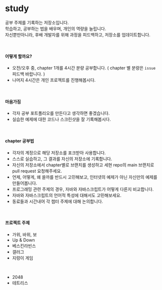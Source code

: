 # study

공부 주제를 기록하는 저장소입니다.<br>
학습하고, 공부하는 법을 배우며, 개인의 역량을 늘립니다.<br>
자신뿐만아니라, 후배 개발자를 위해 과정을 피드백하고, 저장소를 업데이트합니다.

<br>

#### 어떻게 할까요?

- 오전/오후 중, chapter 1개를 4시간 분량 공부합니다. ( chapter 별 분량은 `issue` 피드백 바랍니다. )
- 나머지 4시간은 개인 프로젝트를 진행해봅시다.

<br>

#### 마음가짐

- 각자 공부 포트폴리오를 만든다고 생각하면 좋겠습니다.
- 실습한 예제에 대한 코드나 스크린샷을 잘 기록해봅시다.

<br>

#### chapter 공부법

- 각자의 계정으로 해당 저장소를 포크받아 사용합니다.
- 스스로 실습하고, 그 결과를 자신의 저장소에 기록합니다.
- 자신의 저장소에서 chapter별로 브랜치를 생성하고 세현 repo의 main 브랜치로 pull request 요청해주세요.
- 언제, 어떻게, 왜 쓸까를 반드시 고민해보고, 인터넷의 예제가 아닌 자신만의 예제를 만들어봅니다.
- 프로그래밍 관련 주제의 경우, 자바와 자바스크립트가 어떻게 다른지 비교합니다.
- 자바와 자바스크립트의 언어적 특성에 대해서도 고민해보세요.
- 동료들과 시간내어 각 챕터 주제에 대해 논의합니다.


<br>

#### 프로젝트 주제

- 가위, 바위, 보
- Up & Down
- 베스킨라빈스
- 갤러그
- 지렁이 게임
 
<br>

- 2048
- 테트리스
